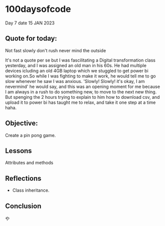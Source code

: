 # 100daysofcode
 Day 7
 date 15 JAN 2023 
## Quote for today: 
Not fast
slowly
don't rush 
never mind the outside 

It's not a quote per se but I was fascilitating a  Digital transformation class yesterday, and I was assigned an old man in his 60s. 
He had multiple devices icluding an old 4GB laptop which we stuggled to get power bi working on.So while I was fighting 
to make it work, he would tell me to go slow whenever he saw I was anxious. 'Slowly! Slowly! it's okay, I am nevermind' he would say, and this was an opening moment for me
because I am always in a rush to do something new, to move to the next new thing. But spenging the 2 hours trying to explain to him how to download csv, and upload it to power bi has taught me to relax, and take it one step at a time haha. 
## Objective: 
Create a pin pong game. 
## Lessons
Attributes and methods
## Reflections

- Class inheritance.
## Conclusion 
や